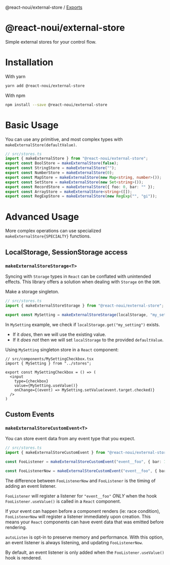@react-noui/external-store / [Exports](modules.md)

# @react-noui/external-store

Simple external stores for your control flow.

# Installation

With yarn
```bash
yarn add @react-noui/external-store
```
With npm
```bash
npm install --save @react-noui/external-store
```

# Basic Usage

You can use any primitive, and most complex types with `makeExternalStore(defaultValue)`.

```typescript
// src/stores.ts
import { makeExternalStore } from "@react-noui/external-store";
export const BoolStore = makeExternalStore(false);
export const StringStore = makeExternalStore("");
export const NumberStore = makeExternalStore(0);
export const MapStore = makeExternalStore(new Map<string, number>());
export const SetStore = makeExternalStore(new Set<string>());
export const RecordStore = makeExternalStore({ foo: 0, bar: "" });
export const ArrayStore = makeExternalStore<string>([]);
export const RegExpStore = makeExternalStore(new RegExp("", "gi"));
```

# Advanced Usage

More complex operations can use specialized `makeExternalStore{SPECIALTY}` functions.

## LocalStorage, SessionStorage access
### `makeExternalStoreStorage<T>`

Syncing with `Storage` types in `React` can be conflated with unintended effects. This library offers a solution when dealing with `Storage` on the `DOM`.

Make a storage singleton.
```typescript
// src/stores.ts
import { makeExternalStoreStorage } from "@react-noui/external-store";

export const MySetting = makeExternalStoreStorage(localStorage, "my_setting", false);
```
In `MySetting` example, we check if `localStorage.get("my_setting")` exists.
 - If it _does_, then we will use the existing value.
 - If it _does not_ then we will set `localStorage` to the provided `defaultValue`.

Using `MySetting` singleton store in a `React` component:
```tsx
// src/components/MySettingCheckbox.tsx
import { MySetting } from "../stores";

export const MySettingCheckbox = () => (
  <input
    type={checkbox}
    value={MySetting.useValue()}
    onChange={(event) => MySetting.setValue(event.target.checked)}
  />
)
```

## Custom Events
### `makeExternalStoreCustomEvent<T>`

You can store event data from any event type that you expect.

```typescript
// src/stores.ts
import { makeExternalStoreCustomEvent } from "@react-noui/external-store";

const FooListener = makeExternalStoreCustomEvent("event__foo", { bar: 1 });

const FooListenerNow = makeExternalStoreCustomEvent("event__foo", { bar: 1 }, { autoListen: true });
```

The difference between `FooListenerNow` and `FooListener` is the timing of adding an event listener.

`FooListener` will register a listener for `"event__foo"` *ONLY* when the hook `FooListener.useValue()` is called in a `React` component.

If your event can happen before a component renders (ie: race condition), `FooListenerNow` will register a listener immediately upon creation. This means your `React` components can have event data that was emitted before rendering.

`autoListen` is opt-in to preserve memory and performance. With this option, an event listener is always listening, and updating `FooListenerNow`.

By default, an event listener is only added when the `FooListener.useValue()` hook is rendered.
